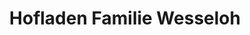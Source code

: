---
title: "Hofladen Familie Wesseloh"
url: /schneverdingen/hofladen-familie-wesseloh/
shop: Hofladen
---